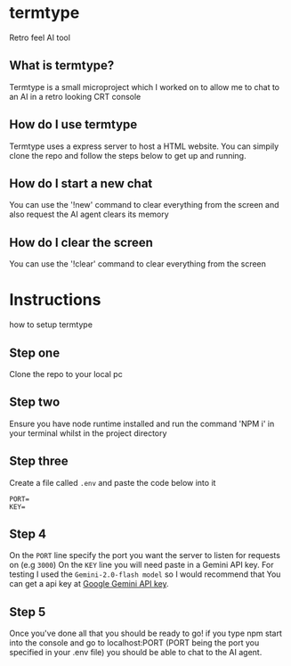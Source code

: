 # termtype
Retro feel AI tool

## What is termtype?
Termtype is a small microproject which I worked on to allow me to chat to an AI in a retro looking CRT console

## How do I use termtype
Termtype uses a express server to host a HTML website. You can simpily clone the repo and follow the steps below to get up and running.

## How do I start a new chat
You can use the '!new' command to clear everything from the screen and also request the AI agent clears its memory

## How do I clear the screen
You can use the '!clear' command to clear everything from the screen

# Instructions
how to setup termtype
## Step one
Clone the repo to your local pc
## Step two
Ensure you have node runtime installed and run the command 'NPM i' in your terminal whilst in the project directory
## Step three
Create a file called `.env` and paste the code below into it
```
PORT=
KEY=
```
## Step 4
On the `PORT` line specify the port you want the server to listen for requests on (e.g `3000`)
On the `KEY` line you will need paste in a Gemini API key. For testing I used the `Gemini-2.0-flash model` so I would recommend that
You can get a api key at [Google Gemini API key](https://aistudio.google.com/apikey).

## Step 5
Once you've done all that you should be ready to go! if you type npm start into the console and go to localhost:PORT (PORT being the port you specified in your .env file) you should be able to chat to the AI agent.
